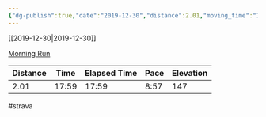 ```yaml
---
{"dg-publish":true,"date":"2019-12-30","distance":2.01,"moving_time":"17:59","elapsed_time":"17:59","pace":"8:57","total_elevation_gain":147,"url":"https://www.strava.com/activities/2974342707","permalink":"/01-personal/strava/2019-12-30-morning-run/","dgPassFrontmatter":true}
---
```



[[2019-12-30\|2019-12-30]]

[Morning Run](https://www.strava.com/activities/2974342707)

| Distance | Time  | Elapsed Time | Pace | Elevation |
| -------- | ----- | ------------ | ---- | --------- |
| 2.01     | 17:59 | 17:59        | 8:57 | 147       |




#strava
